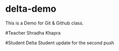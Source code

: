 # delta-demo
This is a Demo for Git &amp; Github class.

#Teacher 
Shradha Khapra

#Student 
Delta Student update for the second push